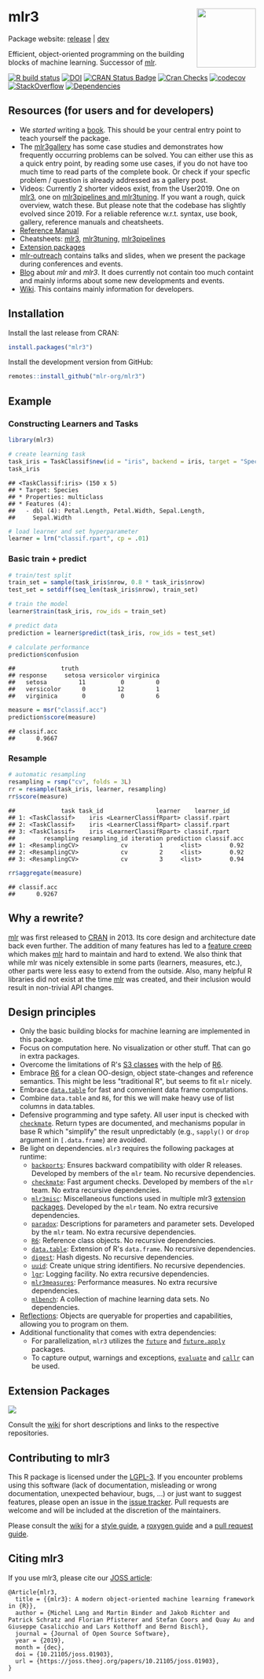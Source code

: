 
mlr3 <img src="man/figures/logo.png" align="right" width = "120" />
===================================================================

Package website: [release](https://mlr3.mlr-org.com/) | [dev](https://mlr3.mlr-org.com/dev)

Efficient, object-oriented programming on the building blocks of machine learning. Successor of [mlr](https://github.com/mlr-org/mlr).

<!-- badges: start -->
[![R build status](https://github.com/mlr-org/mlr3/workflows/R-CMD-check/badge.svg)](https://github.com/mlr-org/mlr3/actions) [![DOI](https://joss.theoj.org/papers/10.21105/joss.01903/status.svg)](https://doi.org/10.21105/joss.01903) [![CRAN Status Badge](https://www.r-pkg.org/badges/version-ago/mlr3)](https://cran.r-project.org/package=mlr3) [![Cran Checks](https://cranchecks.info/badges/worst/mlr3)](https://cran.r-project.org/web/checks/check_results_mlr3.html) [![codecov](https://codecov.io/gh/mlr-org/mlr3/branch/master/graph/badge.svg)](https://codecov.io/gh/mlr-org/mlr3) [![StackOverflow](https://img.shields.io/badge/stackoverflow-mlr3-orange.svg)](https://stackoverflow.com/questions/tagged/mlr3) [![Dependencies](https://tinyverse.netlify.com/badge/mlr3)](https://cran.r-project.org/package=mlr3) <!-- badges: end -->

Resources (for users and for developers)
----------------------------------------

-   We *started* writing a [book](https://mlr3book.mlr-org.com/). This should be your central entry point to teach yourself the package.
-   The [mlr3gallery](https://mlr3gallery.mlr-org.com) has some case studies and demonstrates how frequently occurring problems can be solved. You can either use this as a quick entry point, by reading some use cases, if you do not have too much time to read parts of the complete book. Or check if your specfic problem / question is already addressed as a gallery post.
-   Videos: Currently 2 shorter videos exist, from the User2019. One on [mlr3](https://www.youtube.com/watch?v=wsP2hiFnDQs), one on [mlr3pipelines and mlr3tuning](https://www.youtube.com/watch?v=gEW5RxkbQuQ). If you want a rough, quick overview, watch these. But please note that the codebase has slightly evolved since 2019. For a reliable reference w.r.t. syntax, use book, gallery, reference manuals and cheatsheets.
-   [Reference Manual](https://mlr3.mlr-org.com/reference/)
-   Cheatsheets: [mlr3](LINK), [mlr3tuning](LINK), [mlr3pipelines](LINK)
-   [Extension packages](https://github.com/mlr-org/mlr3/wiki/Extension-Packages)
-   [mlr-outreach](https://github.com/mlr-org/mlr-outreach) contains talks and slides, when we present the package during conferences and events.
-   [Blog](https://mlr-org.com/) about *mlr* and *mlr3*. It does currently not contain too much containt and mainly informs about some new developments and events.
-   [Wiki](https://github.com/mlr-org/mlr3/wiki). This contains mainly information for developers.

Installation
------------

Install the last release from CRAN:

``` r
install.packages("mlr3")
```

Install the development version from GitHub:

``` r
remotes::install_github("mlr-org/mlr3")
```

Example
-------

### Constructing Learners and Tasks

``` r
library(mlr3)

# create learning task
task_iris = TaskClassif$new(id = "iris", backend = iris, target = "Species")
task_iris
```

    ## <TaskClassif:iris> (150 x 5)
    ## * Target: Species
    ## * Properties: multiclass
    ## * Features (4):
    ##   - dbl (4): Petal.Length, Petal.Width, Sepal.Length,
    ##     Sepal.Width

``` r
# load learner and set hyperparameter
learner = lrn("classif.rpart", cp = .01)
```

### Basic train + predict

``` r
# train/test split
train_set = sample(task_iris$nrow, 0.8 * task_iris$nrow)
test_set = setdiff(seq_len(task_iris$nrow), train_set)

# train the model
learner$train(task_iris, row_ids = train_set)

# predict data
prediction = learner$predict(task_iris, row_ids = test_set)

# calculate performance
prediction$confusion
```

    ##             truth
    ## response     setosa versicolor virginica
    ##   setosa         11          0         0
    ##   versicolor      0         12         1
    ##   virginica       0          0         6

``` r
measure = msr("classif.acc")
prediction$score(measure)
```

    ## classif.acc 
    ##      0.9667

### Resample

``` r
# automatic resampling
resampling = rsmp("cv", folds = 3L)
rr = resample(task_iris, learner, resampling)
rr$score(measure)
```

    ##             task task_id               learner    learner_id
    ## 1: <TaskClassif>    iris <LearnerClassifRpart> classif.rpart
    ## 2: <TaskClassif>    iris <LearnerClassifRpart> classif.rpart
    ## 3: <TaskClassif>    iris <LearnerClassifRpart> classif.rpart
    ##        resampling resampling_id iteration prediction classif.acc
    ## 1: <ResamplingCV>            cv         1     <list>        0.92
    ## 2: <ResamplingCV>            cv         2     <list>        0.92
    ## 3: <ResamplingCV>            cv         3     <list>        0.94

``` r
rr$aggregate(measure)
```

    ## classif.acc 
    ##      0.9267

Why a rewrite?
--------------

[mlr](https://github.com/mlr-org/mlr) was first released to [CRAN](https://cran.r-project.org/package=mlr) in 2013. Its core design and architecture date back even further. The addition of many features has led to a [feature creep](https://en.wikipedia.org/wiki/Feature_creep) which makes [mlr](https://github.com/mlr-org/mlr) hard to maintain and hard to extend. We also think that while mlr was nicely extensible in some parts (learners, measures, etc.), other parts were less easy to extend from the outside. Also, many helpful R libraries did not exist at the time [mlr](https://github.com/mlr-org/mlr) was created, and their inclusion would result in non-trivial API changes.

Design principles
-----------------

-   Only the basic building blocks for machine learning are implemented in this package.
-   Focus on computation here. No visualization or other stuff. That can go in extra packages.
-   Overcome the limitations of R's [S3 classes](https://adv-r.hadley.nz/s3.html) with the help of [R6](https://cran.r-project.org/package=R6).
-   Embrace [R6](https://cran.r-project.org/package=R6) for a clean OO-design, object state-changes and reference semantics. This might be less "traditional R", but seems to fit `mlr` nicely.
-   Embrace [`data.table`](https://cran.r-project.org/package=data.table) for fast and convenient data frame computations.
-   Combine `data.table` and `R6`, for this we will make heavy use of list columns in data.tables.
-   Defensive programming and type safety. All user input is checked with [`checkmate`](https://cran.r-project.org/package=checkmate). Return types are documented, and mechanisms popular in base R which "simplify" the result unpredictably (e.g., `sapply()` or `drop` argument in `[.data.frame`) are avoided.
-   Be light on dependencies. `mlr3` requires the following packages at runtime:
    -   [`backports`](https://cran.r-project.org/package=backports): Ensures backward compatibility with older R releases. Developed by members of the `mlr` team. No recursive dependencies.
    -   [`checkmate`](https://cran.r-project.org/package=checkmate): Fast argument checks. Developed by members of the `mlr` team. No extra recursive dependencies.
    -   [`mlr3misc`](https://cran.r-project.org/package=mlr3misc): Miscellaneous functions used in multiple mlr3 [extension packages](https://github.com/mlr-org/mlr3/wiki/Extension-Packages). Developed by the `mlr` team. No extra recursive dependencies.
    -   [`paradox`](https://cran.r-project.org/package=paradox): Descriptions for parameters and parameter sets. Developed by the `mlr` team. No extra recursive dependencies.
    -   [`R6`](https://cran.r-project.org/package=R6): Reference class objects. No recursive dependencies.
    -   [`data.table`](https://cran.r-project.org/package=data.table): Extension of R's `data.frame`. No recursive dependencies.
    -   [`digest`](https://cran.r-project.org/package=digest): Hash digests. No recursive dependencies.
    -   [`uuid`](https://cran.r-project.org/package=uuid): Create unique string identifiers. No recursive dependencies.
    -   [`lgr`](https://cran.r-project.org/package=lgr): Logging facility. No extra recursive dependencies.
    -   [`mlr3measures`](https://cran.r-project.org/package=mlr3measures): Performance measures. No extra recursive dependencies.
    -   [`mlbench`](https://cran.r-project.org/package=mlbench): A collection of machine learning data sets. No dependencies.
-   [Reflections](https://en.wikipedia.org/wiki/Reflection_%28computer_programming%29): Objects are queryable for properties and capabilities, allowing you to program on them.
-   Additional functionality that comes with extra dependencies:
    -   For parallelization, `mlr3` utilizes the [`future`](https://cran.r-project.org/package=future) and [`future.apply`](https://cran.r-project.org/package=future.apply) packages.
    -   To capture output, warnings and exceptions, [`evaluate`](https://cran.r-project.org/package=evaluate) and [`callr`](https://cran.r-project.org/package=callr) can be used.

Extension Packages
------------------

<a href="https://raw.githubusercontent.com/mlr-org/mlr3/master/man/figures/mlr3verse.svg?sanitize=true"><img src="man/figures/mlr3verse.svg" /></a>

Consult the [wiki](https://github.com/mlr-org/mlr3/wiki/Extension-Packages) for short descriptions and links to the respective repositories.

Contributing to mlr3
--------------------

This R package is licensed under the [LGPL-3](https://www.gnu.org/licenses/lgpl-3.0.en.html). If you encounter problems using this software (lack of documentation, misleading or wrong documentation, unexpected behaviour, bugs, ...) or just want to suggest features, please open an issue in the [issue tracker](https://github.com/mlr-org/mlr3/issues). Pull requests are welcome and will be included at the discretion of the maintainers.

Please consult the [wiki](https://github.com/mlr-org/mlr3/wiki/) for a [style guide](https://github.com/mlr-org/mlr3/wiki/Style-Guide), a [roxygen guide](https://github.com/mlr-org/mlr3/wiki/Roxygen-Guide) and a [pull request guide](https://github.com/mlr-org/mlr3/wiki/PR-Guidelines).

Citing mlr3
-----------

If you use mlr3, please cite our [JOSS article](https://doi.org/10.21105/joss.01903):

    @Article{mlr3,
      title = {{mlr3}: A modern object-oriented machine learning framework in {R}},
      author = {Michel Lang and Martin Binder and Jakob Richter and Patrick Schratz and Florian Pfisterer and Stefan Coors and Quay Au and Giuseppe Casalicchio and Lars Kotthoff and Bernd Bischl},
      journal = {Journal of Open Source Software},
      year = {2019},
      month = {dec},
      doi = {10.21105/joss.01903},
      url = {https://joss.theoj.org/papers/10.21105/joss.01903},
    }

